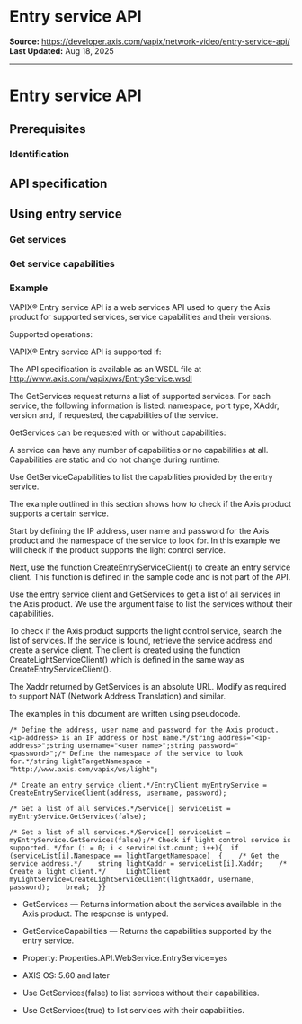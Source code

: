 # Entry service API

**Source:** https://developer.axis.com/vapix/network-video/entry-service-api/
**Last Updated:** Aug 18, 2025

---

# Entry service API

## Prerequisites​

### Identification​

## API specification​

## Using entry service​

### Get services​

### Get service capabilities​

### Example​

VAPIX® Entry service API is a web services API used to query the Axis product for supported services, service capabilities and their versions.

Supported operations:

VAPIX® Entry service API is supported if:

The API specification is available as an WSDL file at http://www.axis.com/vapix/ws/EntryService.wsdl

The GetServices request returns a list of supported services. For each service, the following information is listed: namespace, port type, XAddr, version and, if requested, the capabilities of the service.

GetServices can be requested with or without capabilities:

A service can have any number of capabilities or no capabilities at all. Capabilities are static and do not change during runtime.

Use GetServiceCapabilities to list the capabilities provided by the entry service.

The example outlined in this section shows how to check if the Axis product supports a certain service.

Start by defining the IP address, user name and password for the Axis product and the namespace of the service to look for. In this example we will check if the product supports the light control service.

Next, use the function CreateEntryServiceClient() to create an entry service client. This function is defined in the sample code and is not part of the API.

Use the entry service client and GetServices to get a list of all services in the Axis product. We use the argument false to list the services without their capabilities.

To check if the Axis product supports the light control service, search the list of services. If the service is found, retrieve the service address and create a service client. The client is created using the function CreateLightServiceClient() which is defined in the same way as CreateEntryServiceClient().

The Xaddr returned by GetServices is an absolute URL. Modify as required to support NAT (Network Address Translation) and similar.

The examples in this document are written using pseudocode.

```
/* Define the address, user name and password for the Axis product. <ip-address> is an IP address or host name.*/string address="<ip-address>";string username="<user name>";string password="<password>";/* Define the namespace of the service to look for.*/string lightTargetNamespace = "http://www.axis.com/vapix/ws/light";
```

```
/* Create an entry service client.*/EntryClient myEntryService = CreateEntryServiceClient(address, username, password);
```

```
/* Get a list of all services.*/Service[] serviceList = myEntryService.GetServices(false);
```

```
/* Get a list of all services.*/Service[] serviceList = myEntryService.GetServices(false);/* Check if light control service is supported. */for (i = 0; i < serviceList.count; i++){  if (serviceList[i].Namespace == lightTargetNamespace)  {    /* Get the service address.*/    string lightXaddr = serviceList[i].Xaddr;    /* Create a light client.*/     LightClient myLightService=CreateLightServiceClient(lightXaddr, username, password);    break;  }}
```

- GetServices — Returns information about the services available in the Axis product. The response is untyped.
- GetServiceCapabilities — Returns the capabilities supported by the entry service.

- Property: Properties.API.WebService.EntryService=yes
- AXIS OS: 5.60 and later

- Use GetServices(false) to list services without their capabilities.
- Use GetServices(true) to list services with their capabilities.

